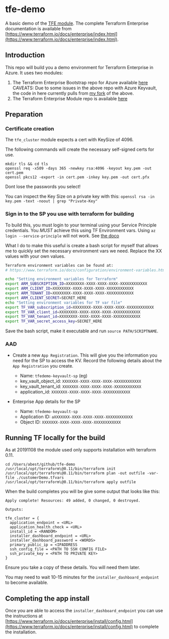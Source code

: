 
# tfe-demo

A basic demo of the [TFE module](https://registry.terraform.io/modules/hashicorp/terraform-enterprise/azurerm/0.1.0/examples/basic). The complete Terraform Enterprise documentation is available from [https://www.terraform.io/docs/enterprise/index.html](https://www.terraform.io/docs/enterprise/index.html).

## Introduction

This repo will build you a demo environment for Terraform Enterprise in Azure. It uses two modules:

1. The Terraform Enterprise Bootstrap repo for Azure available [here](https://github.com/hashicorp/private-terraform-enterprise)
  CAVEATS: Due to some issues in the above repo with Azure Keyvault, the code in here currently pulls from [my fork](https://github.com/Diaxion/private-terraform-enterprise) of the above.
2. The Terraform Enterprise Module repo is available [here](https://github.com/hashicorp/terraform-azurerm-terraform-enterprise)

## Preparation

### Certificate creation

The `tfe_cluster` module expects a cert with KeySize of 4096.

The following commands will create the necessary self-signed certs for use.

```shell
mkdir tls && cd tls
openssl req -x509 -days 365 -newkey rsa:4096 -keyout key.pem -out cert.pem
openssl pkcs12 -export -in cert.pem -inkey key.pem -out cert.pfx
```

Dont lose the passwords you select!

You can inspect the Key Size on a private key with this: `openssl rsa -in key.pem -text -noout | grep "Private-Key"`

### Sign in to the SP you use with terraform for building

To build this, you must login to your terminal using your Service Principle credentials. You *MUST* achieve this using TF Environment vars. Using `az login --service-principle` will not work. See [the doco](https://www.terraform.io/docs/providers/azurerm/guides/service_principal_client_secret.html#configuring-the-service-principal-in-terraform)

What I do to make this useful is create a bash script for myself that allows me to quickly set the necessary environment vars we need. Replace the XX values with your own values.

```bash
Terraform environment variables can be found at:
# https://www.terraform.io/docs/configuration/environment-variables.html

echo "Setting environment variables for Terraform"
export ARM_SUBSCRIPTION_ID=XXXXXXXX-XXXX-XXXX-XXXX-XXXXXXXXXXXX
export ARM_CLIENT_ID=XXXXXXXX-XXXX-XXXX-XXXX-XXXXXXXXXXXX
export ARM_TENANT_ID=XXXXXXXX-XXXX-XXXX-XXXX-XXXXXXXXXXXX
export ARM_CLIENT_SECRET=SECRET_HERE
echo "Setting environment variables for TF var file"
export TF_VAR_subscription_id=XXXXXXXX-XXXX-XXXX-XXXX-XXXXXXXXXXXX
export TF_VAR_client_id=XXXXXXXX-XXXX-XXXX-XXXX-XXXXXXXXXXXX
export TF_VAR_tenant_id=XXXXXXXX-XXXX-XXXX-XXXX-XXXXXXXXXXXX
export TF_VAR_secret_access_key=SECRET_HERE
```

Save the bash script, make it executable and run `source PATH/SCRIPTNAME`.

### AAD

* Create a new `App Registration`. This will give you the information you need for the SP to access the KV. Record the following details about the `App Registration` you create.
  * Name: `tfedemo-keyvault-sp` (eg)
  * key_vault_object_id: `XXXXXXX-XXXX-XXXX-XXXX-XXXXXXXXXXXX`
  * key_vault_tenant_id: `XXXXXXX-XXXX-XXXX-XXXX-XXXXXXXXXXXX`
  * application_id:      `XXXXXXX-XXXX-XXXX-XXXX-XXXXXXXXXXXX`

* Enterprise App details for the SP
  * Name: `tfedemo-keyvault-sp`
  * Application ID: `aXXXXXXX-XXXX-XXXX-XXXX-XXXXXXXXXXXX`
  * Object ID: `XXXXXXX-XXXX-XXXX-XXXX-XXXXXXXXXXXX`

## Running TF locally for the build

As at 20191108 the module used only supports installation with terraform 0.11.

```shell
cd /Users/abest/github/tfe-demo
/usr/local/opt/terraform\@0.11/bin/terraform init
/usr/local/opt/terraform\@0.11/bin/terraform plan -out outfile -var-file ./customerDemo.tfvars
/usr/local/opt/terraform\@0.11/bin/terraform apply outfile
```

When the build completes you will be give some output that looks like this:

```shell
Apply complete! Resources: 49 added, 0 changed, 0 destroyed.

Outputs:

tfe_cluster = {
  application_endpoint = <URL>
  application_health_check = <URL>
  install_id = <RANDOM>
  installer_dashboard_endpoint = <URL>
  installer_dashboard_password = <WORDS>
  primary_public_ip = <IPADDRESS
  ssh_config_file = <PATH TO SSH CONFIG FILE>
  ssh_private_key = <PATH TO PRIVATE KEY>
}
```

Ensure you take a copy of these details. You will need them later.

You may need to wait 10-15 minutes for the `installer_dashboard_endpoint` to become available.

## Completing the app install

Once you are able to access the `installer_dashboard_endpoint` you can use the instructions at [https://www.terraform.io/docs/enterprise/install/config.html](https://www.terraform.io/docs/enterprise/install/config.html) to complete the installation.
